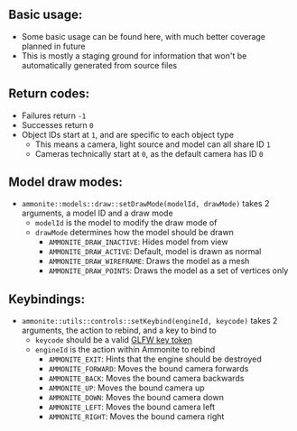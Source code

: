 ## Basic usage:
  - Some basic usage can be found here, with much better coverage planned in future
  - This is mostly a staging ground for information that won't be automatically generated from source files

## Return codes:
  - Failures return `-1`
  - Successes return `0`
  - Object IDs start at `1`, and are specific to each object type
    - This means a camera, light source and model can all share ID `1`
    - Cameras technically start at `0`, as the default camera has ID `0`

## Model draw modes:
  - `ammonite::models::draw::setDrawMode(modelId, drawMode)` takes 2 arguments, a model ID and a draw mode
    - `modelId` is the model to modify the draw mode of
    - `drawMode` determines how the model should be drawn
      - `AMMONITE_DRAW_INACTIVE`: Hides model from view
      - `AMMONITE_DRAW_ACTIVE`: Default, model is drawn as normal
      - `AMMONITE_DRAW_WIREFRAME`: Draws the model as a mesh
      - `AMMONITE_DRAW_POINTS`: Draws the model as a set of vertices only

## Keybindings:
  - `ammonite::utils::controls::setKeybind(engineId, keycode)` takes 2 arguments, the action to rebind, and a key to bind to
    - `keycode` should be a valid [GLFW key token](https://www.glfw.org/docs/3.3/group__keys.html)
    - `engineId` is the action within Ammonite to rebind
      - `AMMONITE_EXIT`: Hints that the engine should be destroyed
      - `AMMONITE_FORWARD`: Moves the bound camera forwards
      - `AMMONITE_BACK`: Moves the bound camera backwards
      - `AMMONITE_UP`: Moves the bound camera up
      - `AMMONITE_DOWN`: Moves the bound camera down
      - `AMMONITE_LEFT`: Moves the bound camera left
      - `AMMONITE_RIGHT`: Moves the bound camera right
